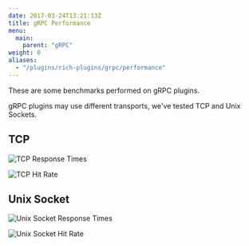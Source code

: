 ```yaml
---
date: 2017-03-24T13:21:13Z
title: gRPC Performance
menu:
  main:
    parent: "gRPC"
weight: 0 
aliases: 
  - "/plugins/rich-plugins/grpc/performance"
---
```


These are some benchmarks performed on gRPC plugins.

gRPC plugins may use different transports, we've tested TCP and Unix Sockets.

## TCP

![TCP Response Times](img/diagrams/tcpResponseTime.png)

![TCP Hit Rate](img/diagrams/tcpHitRate.png)

## Unix Socket

![Unix Socket Response Times](img/diagrams/unixResponseTime.png)


![Unix Socket Hit Rate](img/diagrams/unixHitRate.png)
